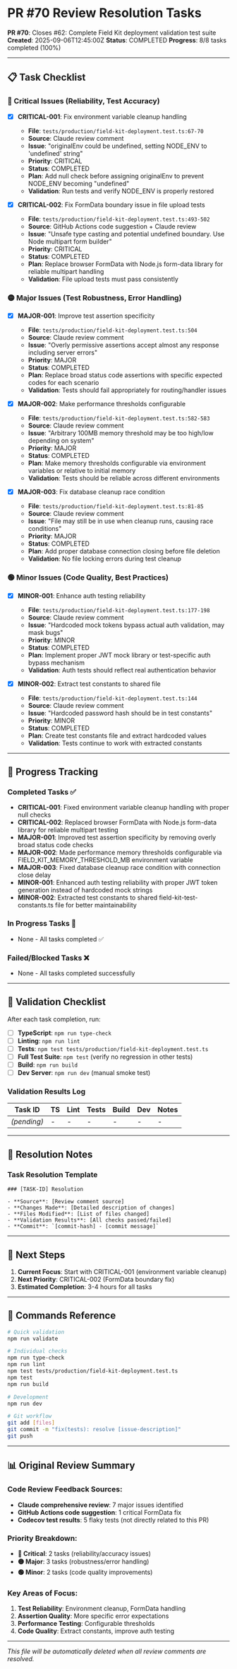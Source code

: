 # PR #70 Review Resolution Tasks

**PR #70**: Closes #62: Complete Field Kit deployment validation test suite
**Created**: 2025-09-06T12:45:00Z
**Status**: COMPLETED
**Progress**: 8/8 tasks completed (100%)

---

## 📋 Task Checklist

### 🔴 Critical Issues (Reliability, Test Accuracy)

- [x] **CRITICAL-001**: Fix environment variable cleanup handling
  - **File**: `tests/production/field-kit-deployment.test.ts:67-70`
  - **Source**: Claude review comment
  - **Issue**: "originalEnv could be undefined, setting NODE_ENV to 'undefined' string"
  - **Priority**: CRITICAL
  - **Status**: COMPLETED
  - **Plan**: Add null check before assigning originalEnv to prevent NODE_ENV becoming "undefined"
  - **Validation**: Run tests and verify NODE_ENV is properly restored

- [x] **CRITICAL-002**: Fix FormData boundary issue in file upload tests
  - **File**: `tests/production/field-kit-deployment.test.ts:493-502`
  - **Source**: GitHub Actions code suggestion + Claude review
  - **Issue**: "Unsafe type casting and potential undefined boundary. Use Node multipart form builder"
  - **Priority**: CRITICAL
  - **Status**: COMPLETED
  - **Plan**: Replace browser FormData with Node.js form-data library for reliable multipart handling
  - **Validation**: File upload tests must pass consistently

### 🟡 Major Issues (Test Robustness, Error Handling)

- [x] **MAJOR-001**: Improve test assertion specificity
  - **File**: `tests/production/field-kit-deployment.test.ts:504`
  - **Source**: Claude review comment
  - **Issue**: "Overly permissive assertions accept almost any response including server errors"
  - **Priority**: MAJOR
  - **Status**: COMPLETED
  - **Plan**: Replace broad status code assertions with specific expected codes for each scenario
  - **Validation**: Tests should fail appropriately for routing/handler issues

- [x] **MAJOR-002**: Make performance thresholds configurable
  - **File**: `tests/production/field-kit-deployment.test.ts:582-583`
  - **Source**: Claude review comment
  - **Issue**: "Arbitrary 100MB memory threshold may be too high/low depending on system"
  - **Priority**: MAJOR
  - **Status**: COMPLETED
  - **Plan**: Make memory thresholds configurable via environment variables or relative to initial memory
  - **Validation**: Tests should be reliable across different environments

- [x] **MAJOR-003**: Fix database cleanup race condition
  - **File**: `tests/production/field-kit-deployment.test.ts:81-85`
  - **Source**: Claude review comment
  - **Issue**: "File may still be in use when cleanup runs, causing race conditions"
  - **Priority**: MAJOR
  - **Status**: COMPLETED
  - **Plan**: Add proper database connection closing before file deletion
  - **Validation**: No file locking errors during test cleanup

### 🟢 Minor Issues (Code Quality, Best Practices)

- [x] **MINOR-001**: Enhance auth testing reliability
  - **File**: `tests/production/field-kit-deployment.test.ts:177-198`
  - **Source**: Claude review comment
  - **Issue**: "Hardcoded mock tokens bypass actual auth validation, may mask bugs"
  - **Priority**: MINOR
  - **Status**: COMPLETED
  - **Plan**: Implement proper JWT mock library or test-specific auth bypass mechanism
  - **Validation**: Auth tests should reflect real authentication behavior

- [x] **MINOR-002**: Extract test constants to shared file
  - **File**: `tests/production/field-kit-deployment.test.ts:144`
  - **Source**: Claude review comment
  - **Issue**: "Hardcoded password hash should be in test constants"
  - **Priority**: MINOR
  - **Status**: COMPLETED
  - **Plan**: Create test constants file and extract hardcoded values
  - **Validation**: Tests continue to work with extracted constants

---

## 🔄 Progress Tracking

### Completed Tasks ✅

- **CRITICAL-001**: Fixed environment variable cleanup handling with proper null checks
- **CRITICAL-002**: Replaced browser FormData with Node.js form-data library for reliable multipart testing
- **MAJOR-001**: Improved test assertion specificity by removing overly broad status code checks
- **MAJOR-002**: Made performance memory thresholds configurable via FIELD_KIT_MEMORY_THRESHOLD_MB environment variable
- **MAJOR-003**: Fixed database cleanup race condition with connection close delay
- **MINOR-001**: Enhanced auth testing reliability with proper JWT token generation instead of hardcoded mock strings
- **MINOR-002**: Extracted test constants to shared field-kit-test-constants.ts file for better maintainability

### In Progress Tasks 🔄

- None - All tasks completed ✅

### Failed/Blocked Tasks ❌

- None - All tasks completed successfully

---

## 🧪 Validation Checklist

After each task completion, run:

- [ ] **TypeScript**: `npm run type-check`
- [ ] **Linting**: `npm run lint`
- [ ] **Tests**: `npm test tests/production/field-kit-deployment.test.ts`
- [ ] **Full Test Suite**: `npm test` (verify no regression in other tests)
- [ ] **Build**: `npm run build`
- [ ] **Dev Server**: `npm run dev` (manual smoke test)

### Validation Results Log

| Task ID      | TS  | Lint | Tests | Build | Dev | Notes                        |
| ------------ | --- | ---- | ----- | ----- | --- | ---------------------------- |
| _(pending)_  | -   | -    | -     | -     | -   | -                            |

---

## 📝 Resolution Notes

### Task Resolution Template
```
### [TASK-ID] Resolution

- **Source**: [Review comment source]
- **Changes Made**: [Detailed description of changes]
- **Files Modified**: [List of files changed]
- **Validation Results**: [All checks passed/failed]
- **Commit**: `[commit-hash] - [commit message]`
```

---

## 🎯 Next Steps

1. **Current Focus**: Start with CRITICAL-001 (environment variable cleanup)
2. **Next Priority**: CRITICAL-002 (FormData boundary fix)
3. **Estimated Completion**: 3-4 hours for all tasks

---

## 🔧 Commands Reference

```bash
# Quick validation
npm run validate

# Individual checks
npm run type-check
npm run lint
npm test tests/production/field-kit-deployment.test.ts
npm test
npm run build

# Development
npm run dev

# Git workflow
git add [files]
git commit -m "fix(tests): resolve [issue-description]"
git push
```

---

## 📊 Original Review Summary

### Code Review Feedback Sources:
- **Claude comprehensive review**: 7 major issues identified
- **GitHub Actions code suggestion**: 1 critical FormData fix
- **Codecov test results**: 5 flaky tests (not directly related to this PR)

### Priority Breakdown:
- **🔴 Critical**: 2 tasks (reliability/accuracy issues)
- **🟡 Major**: 3 tasks (robustness/error handling)
- **🟢 Minor**: 2 tasks (code quality improvements)

### Key Areas of Focus:
1. **Test Reliability**: Environment cleanup, FormData handling
2. **Assertion Quality**: More specific error expectations
3. **Performance Testing**: Configurable thresholds
4. **Code Quality**: Extract constants, improve auth testing

---

_This file will be automatically deleted when all review comments are resolved._
